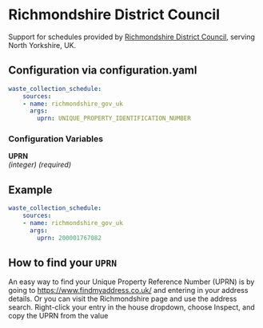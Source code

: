 # Richmondshire District Council

Support for schedules provided by [Richmondshire District Council](https://www.richmondshire.gov.uk/bins-and-recycling/), serving North Yorkshire, UK.

## Configuration via configuration.yaml

```yaml
waste_collection_schedule:
    sources:
    - name: richmondshire_gov_uk
      args:
        uprn: UNIQUE_PROPERTY_IDENTIFICATION_NUMBER

```

### Configuration Variables

**UPRN**<br>
*(integer) (required)*

## Example

```yaml
waste_collection_schedule:
    sources:
    - name: richmondshire_gov_uk
      args:
        uprn: 200001767082
```

## How to find your `UPRN`

An easy way to find your Unique Property Reference Number (UPRN) is by going to https://www.findmyaddress.co.uk/ and entering in your address details. Or you can visit the Richmondshire page and use the address search. Right-click your entry in the house dropdown, choose Inspect, and copy the UPRN from the value